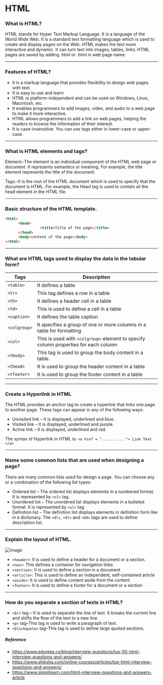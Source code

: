 # HTML

### What is HTML?
HTML stands for Hyper Text Markup Language. It is a language of the World Wide Web. It is a standard text formatting language which is used to create and display pages on the Web. HTML makes the text more interactive and dynamic. It can turn text into images, tables, links. HTML pages are saved by adding .html or .html in web page name.
___
### Features of HTML?
* It is a markup language that provides flexibility to design web pages with text.
* It is easy to use and learn. 
* HTML is platform-independent and can be used on Windows, Linux, Macintosh, etc.
* It enables programmers to add images, video, and audio to a web page to make it more interactive.
* HTML allows programmers to add a link on web pages, helping the readers to browse the information of their interest.
* It is case-insensitive. You can use tags either in lower-case or upper-case.
___
### What is HTML elements and tags?
Element:-The element is an individual component of the HTML web page or document. It represents semantics or meaning. For example, the title element represents the title of the document.

Tags:-It is the root of the HTML document which is used to specify that the document is HTML. For example, the Head tag is used to contain all the head element in the HTML file.
___
### Basic structure of the HTML template.
```html
<html>
      <head>
                <title>Title of the page</title>
      </head>
      <body>content of the page</body>
</html>
```
___
### What are HTML tags used to display the data in the tabular form?
  |Tags | Description|
  |---| ---|
  |`<table>` | It defines a table|
  |`<tr>` | This tag defines a row in a table|
  |`<th>` | It defines a header cell in a table|
  |`<td>` | This is used to define a cell in a table|
  |`<caption>` | It defines the table caption|
  |`<colgroup>` | It specifies a group of one or more columns in a table for formatting|
  |`<col>` | This is used with `<colgroup>` element to specify column properties for each column|
  |`<tbody>` | This tag is used to group the body content in a table.|
  |`<thead>` | It is used to group the header content in a table|
  |`<tfooter>` | It is used to group the footer content in a table|

___
### Create a Hyperlink in HTML
The HTML provides an anchor tag to create a hyperlink that links one page to another page. These tags can appear in any of the following ways:

* Unvisited link – It is displayed, underlined and blue.
* Visited link – It is displayed, underlined and purple.
* Active link – It is displayed, underlined and red.
 
The syntax of Hyperlink in HTML is:
`<a href = "..........."> Link Text </a>`
___
### Name some common lists that are used when designing a page?
There are many common lists used for design a page. You can choose any or a combination of the following list types:

* Ordered list – The ordered list displays elements in a numbered format. It is represented by `<ol>` tag.
* Unordered list – The unordered list displays elements in a bulleted format. It is represented by `<ul>` tag.
* Definition list – The definition list displays elements in definition form like in a dictionary. The `<dl>`, `<dt>` and `<dd>` tags are used to define description list.
___
### Explain the layout of HTML.
![image](https://github.com/CoderFauzan/HTML-Basic/assets/90621630/860ab888-ecbd-4a0f-b4f8-eb26edaeba9f)
* `<header>`: It is used to define a header for a document or a section.
* `<nav>`: This defines a container for navigation links
* `<section>`: It is used to define a section in a document
* `<article>`: This is used to define an independent, self-contained article
* `<aside>`: It is used to define content aside from the content
* `<footer>`: It is used to define a footer for a document or a section
___
### How do you separate a section of texts in HTML?
* `<br>` tag – It is used to separate the line of text. It breaks the current line and shifts the flow of the text to a new line.
* `<p>` tag–This tag is used to write a paragraph of text.
* `<blockquote>` tag–This tag is used to define large quoted sections.
##### Reference
* https://www.edureka.co/blog/interview-questions/top-50-html-interview-questions-and-answers/
* https://www.shiksha.com/online-courses/articles/top-html-interview-questions-and-answers/
* https://www.simplilearn.com/html-interview-questions-and-answers-article

